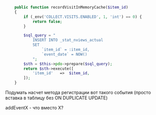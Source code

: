 ```php
    public function recordVisitInMemoryCache($item_id)
    {
        if (_env('COLLECT.VISITS.ENABLED', 1, 'int') == 0) {
            return false;
        }

        $sql_query = "
            INSERT INTO _stat_nviews_actual
            SET
                `item_id` = :item_id,
                `event_date` = NOW()
            ";
        $sth = $this->pdo->prepare($sql_query);
        return $sth->execute([
            'item_id'   =>  $item_id,
        ]);
    }
```

Подумать насчет метода регистрации вот такого события (просто вставка в таблицу
без ON DUPLICATE UPDATE)

addEventX - что вместо X? 